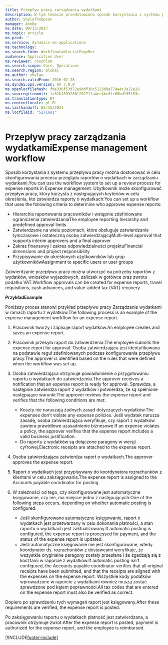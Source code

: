 ```yaml
---
title: Przepływ pracy zarządzania wydatkami
description: W tym temacie przedstawiono sposób korzystania z systemu przepływu pracy w Microsoft Dynamics 365 Finance w celu skonfigurowania procesu przeglądu raportów o wydatkach w zarządzaniu wydatkami.
author: ShylaThompson
manager: AnnBe
ms.date: 09/13/2017
ms.topic: article
ms.prod: ''
ms.service: dynamics-ax-applications
ms.technology: ''
ms.search.form: WorkflowtableListPageRnr
audience: Application User
ms.reviewer: roschlom
ms.search.scope: Core, Operations
ms.search.region: Global
ms.author: shylaw
ms.search.validFrom: 2016-02-28
ms.dyn365.ops.version: AX 7.0.0
ms.openlocfilehash: fde336f53d72e9ddf38c5123d9e774a4c3a22a28
ms.sourcegitcommit: fa32b1893286f20271fa4ec4be8fc68bd135f53c
ms.translationtype: HT
ms.contentlocale: pl-PL
ms.lasthandoff: 02/15/2021
ms.locfileid: "5271681"
---
```

# <a name="expense-management-workflow"></a><span data-ttu-id="f29a9-103">Przepływ pracy zarządzania wydatkami</span><span class="sxs-lookup"><span data-stu-id="f29a9-103">Expense management workflow</span></span>

<span data-ttu-id="f29a9-104">Sposób korzystania z systemu przepływu pracy można dostosować w celu skonfigurowania procesu przeglądu raportów o wydatkach w zarządzaniu wydatkami.</span><span class="sxs-lookup"><span data-stu-id="f29a9-104">You can use the workflow system to set up a review process for expense reports in Expense management.</span></span> <span data-ttu-id="f29a9-105">Użytkownik może skonfigurować przepływ pracy, który korzysta z następujących kryteriów w celu określenia, kto zatwierdza raporty o wydatkach:</span><span class="sxs-lookup"><span data-stu-id="f29a9-105">You can set up a workflow that uses the following criteria to determine who approves expense reports:</span></span>

- <span data-ttu-id="f29a9-106">Hierarchia raportowania pracowników i wstępnie zdefiniowane ograniczenia zatwierdzania</span><span class="sxs-lookup"><span data-stu-id="f29a9-106">The employee reporting hierarchy and predefined approval limits</span></span>
- <span data-ttu-id="f29a9-107">Zatwierdzanie na wielu poziomach, które obsługuje zatwierdzanie tymczasowe i ostateczną osobę zatwierdzającą</span><span class="sxs-lookup"><span data-stu-id="f29a9-107">Multi-level approval that supports interim approvers and a final approver</span></span>
- <span data-ttu-id="f29a9-108">Zakres finansowy i zakres odpowiedzialności projektu</span><span class="sxs-lookup"><span data-stu-id="f29a9-108">Financial dimensions and project responsibility</span></span>
- <span data-ttu-id="f29a9-109">Przypisywanie do określonych użytkowników lub grup użytkowników</span><span class="sxs-lookup"><span data-stu-id="f29a9-109">Assignment to specific users or user groups</span></span>

<span data-ttu-id="f29a9-110">Zatwierdzanie przepływu pracy można utworzyć na potrzeby raportów z wydatków, wniosków wyjazdowych, zaliczek w gotówce oraz zwrotu podatku VAT.</span><span class="sxs-lookup"><span data-stu-id="f29a9-110">Workflow approvals can be created for expense reports, travel requisitions, cash advances, and value-added tax (VAT) recovery.</span></span>

<span data-ttu-id="f29a9-111">**Przykład**</span><span class="sxs-lookup"><span data-stu-id="f29a9-111">**Example**</span></span>

<span data-ttu-id="f29a9-112">Poniższy proces stanowi przykład przepływu pracy Zarządzanie wydatkami w ramach raportu z wydatków.</span><span class="sxs-lookup"><span data-stu-id="f29a9-112">The following process is an example of the expense management workflow for an expense report.</span></span>

1. <span data-ttu-id="f29a9-113">Pracownik tworzy i zapisuje raport wydatków.</span><span class="sxs-lookup"><span data-stu-id="f29a9-113">An employee creates and saves an expense report.</span></span>
2. <span data-ttu-id="f29a9-114">Pracownik przesyła raport do zatwierdzenia.</span><span class="sxs-lookup"><span data-stu-id="f29a9-114">The employee submits the expense report for approval.</span></span> <span data-ttu-id="f29a9-115">Osoba zatwierdzająca jest identyfikowana na podstawie reguł zdefiniowanych podczas konfigurowania przepływu pracy.</span><span class="sxs-lookup"><span data-stu-id="f29a9-115">The approver is identified based on the rules that were defined when the workflow was set up.</span></span>
3. <span data-ttu-id="f29a9-116">Osoba zatwierdzająca otrzymuje powiadomienie o przygotowaniu raportu o wydatkach do zatwierdzenia.</span><span class="sxs-lookup"><span data-stu-id="f29a9-116">The approver receives a notification that an expense report is ready for approval.</span></span> <span data-ttu-id="f29a9-117">Sprawdza, a następnie zatwierdza raport z wydatków i potwierdza, że są spełnione następujące warunki:</span><span class="sxs-lookup"><span data-stu-id="f29a9-117">The approver reviews the expense report and verifies that the following conditions are met:</span></span>

    - <span data-ttu-id="f29a9-118">Koszty nie naruszają żadnych zasad dotyczących wydatków.</span><span class="sxs-lookup"><span data-stu-id="f29a9-118">The expenses don't violate any expense policies.</span></span> <span data-ttu-id="f29a9-119">Jeśli wydatek narusza zasadę, osoba zatwierdzająca weryfikuje, czy raport z wydatków zawiera prawidłowe uzasadnienie biznesowe.</span><span class="sxs-lookup"><span data-stu-id="f29a9-119">If an expense violates a policy, the approver verifies that the expense report includes a valid business justification.</span></span>
    - <span data-ttu-id="f29a9-120">Do raportu z wydatków są dołączone paragony w wersji cyfrowej.</span><span class="sxs-lookup"><span data-stu-id="f29a9-120">Electronic receipts are attached to the expense report.</span></span>

4. <span data-ttu-id="f29a9-121">Osoba zatwierdzająca zatwierdza raport o wydatkach.</span><span class="sxs-lookup"><span data-stu-id="f29a9-121">The approver approves the expense report.</span></span>
5. <span data-ttu-id="f29a9-122">Raport o wydatkach jest przypisywany do koordynatora rozrachunków z klientami w celu zaksięgowania.</span><span class="sxs-lookup"><span data-stu-id="f29a9-122">The expense report is assigned to the Accounts payable coordinator for posting.</span></span>
6. <span data-ttu-id="f29a9-123">W zależności od tego, czy skonfigurowane jest automatyczne księgowanie, czy nie, ma miejsce jedno z następujących:</span><span class="sxs-lookup"><span data-stu-id="f29a9-123">One of the following steps occurs, depending on whether automatic posting is configured:</span></span>

    - <span data-ttu-id="f29a9-124">Jeśli skonfigurowano automatyczne księgowanie, raport o wydatkach jest przetwarzany w celu dokonania płatności, a stan raportu o wydatkach jest zaktualizowany.</span><span class="sxs-lookup"><span data-stu-id="f29a9-124">If automatic posting is configured, the expense report is processed for payment, and the status of the expense report is updated.</span></span>
    - <span data-ttu-id="f29a9-125">Jeśli automatyczne księgowanie nie jest skonfigurowane, wtedy koordynator ds. rozrachunków z dostawcami weryfikuje, że wszystkie oryginalne paragony zostały przesłane i że zgadzają się z kosztami w raporcie z wydatków.</span><span class="sxs-lookup"><span data-stu-id="f29a9-125">If automatic posting isn't configured, the Accounts payable coordinator verifies that all original receipts have been submitted, and that the receipts are aligned with the expenses on the expense report.</span></span> <span data-ttu-id="f29a9-126">Wszystkie kody podatków wprowadzone w raporcie z wydatkami również muszą zostać sprawdzone pod kątem poprawności.</span><span class="sxs-lookup"><span data-stu-id="f29a9-126">All tax codes that are entered on the expense report must also be verified as correct.</span></span>

<span data-ttu-id="f29a9-127">Dopiero po sprawdzeniu tych wymagań raport jest księgowany.</span><span class="sxs-lookup"><span data-stu-id="f29a9-127">After these requirements are verified, the expense report is posted.</span></span>

<span data-ttu-id="f29a9-128">Po zaksięgowaniu raportu o wydatkach płatność jest zatwierdzana, a pracownik otrzymuje zwrot.</span><span class="sxs-lookup"><span data-stu-id="f29a9-128">After the expense report is posted, payment is authorized for the expense report, and the employee is reimbursed.</span></span>


[!INCLUDE[footer-include](../includes/footer-banner.md)]